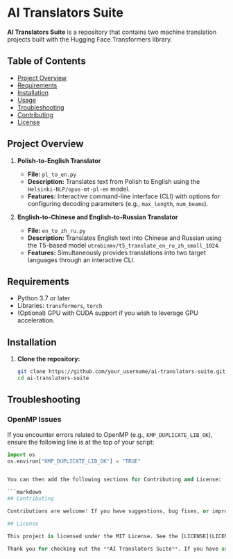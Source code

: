 # AI Translators Suite

**AI Translators Suite** is a repository that contains two machine translation projects built with the Hugging Face Transformers library.

## Table of Contents

- [Project Overview](#project-overview)
- [Requirements](#requirements)
- [Installation](#installation)
- [Usage](#usage)
- [Troubleshooting](#troubleshooting)
- [Contributing](#contributing)
- [License](#license)

## Project Overview

1. **Polish-to-English Translator**
   - **File:** `pl_to_en.py`
   - **Description:** Translates text from Polish to English using the `Helsinki-NLP/opus-mt-pl-en` model.
   - **Features:** Interactive command-line interface (CLI) with options for configuring decoding parameters (e.g., `max_length`, `num_beams`).

2. **English-to-Chinese and English-to-Russian Translator**
   - **File:** `en_to_zh_ru.py`
   - **Description:** Translates English text into Chinese and Russian using the T5-based model `utrobinmv/t5_translate_en_ru_zh_small_1024`.
   - **Features:** Simultaneously provides translations into two target languages through an interactive CLI.

## Requirements

- Python 3.7 or later
- Libraries: `transformers`, `torch`
- (Optional) GPU with CUDA support if you wish to leverage GPU acceleration.

## Installation

1. **Clone the repository:**

   ```bash
   git clone https://github.com/your_username/ai-translators-suite.git
   cd ai-translators-suite

## Troubleshooting

### OpenMP Issues
If you encounter errors related to OpenMP (e.g., `KMP_DUPLICATE_LIB_OK`), ensure the following line is at the top of your script:

```python
import os
os.environ["KMP_DUPLICATE_LIB_OK"] = "TRUE"


You can then add the following sections for Contributing and License:

```markdown
## Contributing

Contributions are welcome! If you have suggestions, bug fixes, or improvements, please feel free to open an issue or submit a pull request.

## License

This project is licensed under the MIT License. See the [LICENSE](LICENSE) file for details.

Thank you for checking out the **AI Translators Suite**. If you have any questions or suggestions, please don't hesitate to get in touch.
